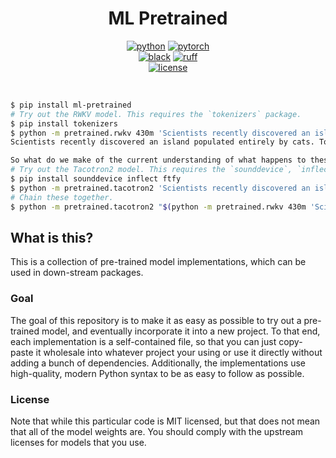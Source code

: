 <div align="center">

# ML Pretrained

[![python](https://img.shields.io/badge/-Python_3.10-blue?logo=python&logoColor=white)](https://github.com/pre-commit/pre-commit)
[![pytorch](https://img.shields.io/badge/PyTorch_2.0+-ee4c2c?logo=pytorch&logoColor=white)](https://pytorch.org/get-started/locally/)
<br />
[![black](https://img.shields.io/badge/Code%20Style-Black-black.svg?labelColor=gray)](https://black.readthedocs.io/en/stable/)
[![ruff](https://img.shields.io/badge/Linter-Ruff-red.svg?labelColor=gray)](https://github.com/charliermarsh/ruff)
<br />
[![license](https://img.shields.io/badge/License-MIT-green.svg?labelColor=gray)](https://github.com/codekansas/ml-pretrained/blob/master/LICENSE)

</div>

<br />

```bash
$ pip install ml-pretrained
# Try out the RWKV model. This requires the `tokenizers` package.
$ pip install tokenizers
$ python -m pretrained.rwkv 430m 'Scientists recently discovered an island populated entirely by cats. To their astonishment, none of the cats were hungry. Upon further investigation,'
Scientists recently discovered an island populated entirely by cats. To their astonishment, none of the cats were hungry. Upon further investigation, in fact, researchers discovered that they were members of an ancestral, living species. When this research was published in 2009 in the journal Current Biology, there was widespread praise for their research.

So what do we make of the current understanding of what happens to these amazing creatures when they no longer exist on a cold planet? Much of the literature on the matter seems to conclude that there’s no hope of coming to grips with this question, that everything we know about this species, or even any of the non-human species that may be out there in space, is simply a human’s or animal’s invention.
# Try out the Tacotron2 model. This requires the `sounddevice`, `inflect` and `ftfy` packages.
$ pip install sounddevice inflect ftfy
$ python -m pretrained.tacotron2 'Scientists recently discovered an island populated entirely by cats. To their astonishment, none of the cats were hungry.'
# Chain these together.
$ python -m pretrained.tacotron2 "$(python -m pretrained.rwkv 430m 'Scientists recently discovered an island populated entirely by cats. To their surprise,' --tsz 64)"
```

## What is this?

This is a collection of pre-trained model implementations, which can be used in down-stream packages.

### Goal

The goal of this repository is to make it as easy as possible to try out a pre-trained model, and eventually incorporate it into a new project. To that end, each implementation is a self-contained file, so that you can just copy-paste it wholesale into whatever project your using or use it directly without adding a bunch of dependencies. Additionally, the implementations use high-quality, modern Python syntax to be as easy to follow as possible.

### License

Note that while this particular code is MIT licensed, but that does not mean that all of the model weights are. You should comply with the upstream licenses for models that you use.
